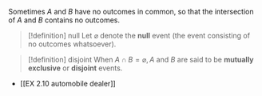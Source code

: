 
Sometimes $A$ and $B$ have no outcomes in common, so that the intersection of $A$ and $B$ contains no outcomes.

> [!definition] null
> Let $\varnothing$ denote the **null** event (the event consisting of no outcomes whatsoever).

> [!definition] disjoint
> When $A \cap B = \varnothing ,A$ and $B$ are said to be **mutually exclusive** or **disjoint** events.

- [[EX 2.10 automobile dealer]]
